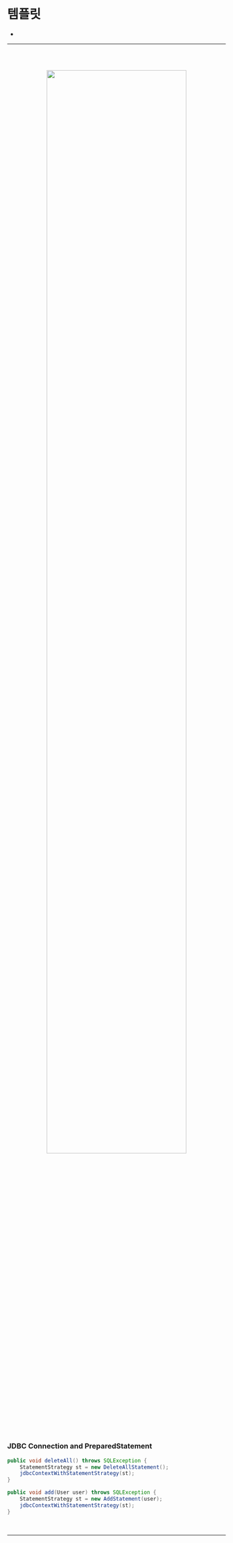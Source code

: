 # 템플릿
> 
* 

<hr>
<br>

## 
#### 

<div align="center">
    <img width="80%" src="https://user-images.githubusercontent.com/37537227/205474270-956d477d-37cd-467a-a3bc-4f76c278dcf7.png">
</div>

<br>

### JDBC Connection and PreparedStatement 
```java
public void deleteAll() throws SQLException {
    StatementStrategy st = new DeleteAllStatement();
    jdbcContextWithStatementStrategy(st);
}
```

```java
public void add(User user) throws SQLException {
    StatementStrategy st = new AddStatement(user);
    jdbcContextWithStatementStrategy(st);
}
```


<br>
<hr>
<br>
